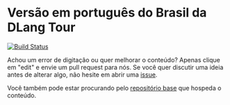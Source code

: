 Versão em português do Brasil da DLang Tour
===========================================

[![Build Status](https://travis-ci.org/dlang-tour/brazilian-portuguese.svg?branch=master)](https://travis-ci.org/dlang-tour/brazilian-portuguese)

Achou um error de digitação ou quer melhorar o conteúdo?
Apenas clique em "edit" e envie um pull request para nós.
Se você quer discutir uma ideia antes de alterar algo,
não hesite em abrir uma [issue](https://github.com/dlang-tour/brazilian-portuguese/issues).

Você também pode estar procurando pelo [repositório base](https://github.com/dlang-tour)
que hospeda o conteúdo.

